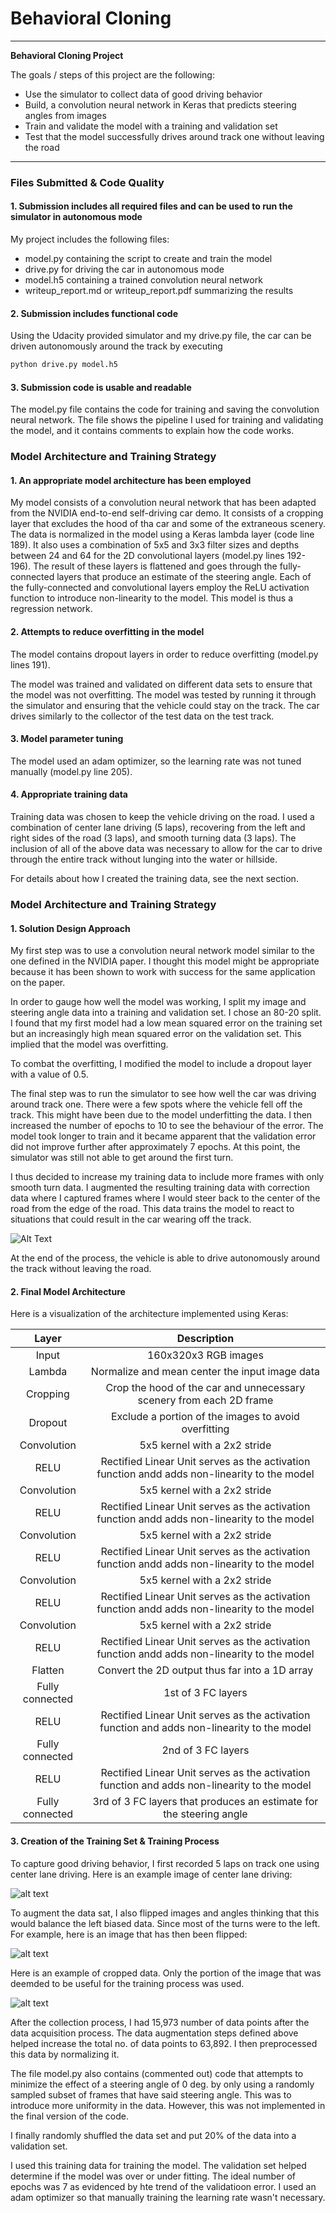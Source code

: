 # **Behavioral Cloning** 
---

**Behavioral Cloning Project**

The goals / steps of this project are the following:
* Use the simulator to collect data of good driving behavior
* Build, a convolution neural network in Keras that predicts steering angles from images
* Train and validate the model with a training and validation set
* Test that the model successfully drives around track one without leaving the road


[//]: # (Image References)

[image1]: ./data/center.jpg "Model Visualization"
[image2]: ./data/flip.jpg "Model Visualization"
[image3]: ./data/crop.jpg "Model Visualization"
[gif1]: ./data/video.gif "Video"

---
### Files Submitted & Code Quality

#### 1. Submission includes all required files and can be used to run the simulator in autonomous mode

My project includes the following files:
* model.py containing the script to create and train the model
* drive.py for driving the car in autonomous mode
* model.h5 containing a trained convolution neural network 
* writeup_report.md or writeup_report.pdf summarizing the results

#### 2. Submission includes functional code
Using the Udacity provided simulator and my drive.py file, the car can be driven autonomously around the track by executing 
```sh
python drive.py model.h5
```

#### 3. Submission code is usable and readable

The model.py file contains the code for training and saving the convolution neural network. The file shows the pipeline I used for training and validating the model, and it contains comments to explain how the code works.

### Model Architecture and Training Strategy

#### 1. An appropriate model architecture has been employed

My model consists of a convolution neural network that has been adapted from the NVIDIA end-to-end self-driving car demo. It consists of a cropping layer that excludes the hood of tha car and some of the extraneous scenery. The data is normalized in the model using a Keras lambda layer (code line 189). It also uses a combination of 5x5 and 3x3 filter sizes and depths between 24 and 64 for the 2D convolutional layers (model.py lines 192-196). The result of these layers is flattened and goes through the fully-connected layers that produce an estimate of the steering angle. Each of the fully-connected and convolutional layers employ the ReLU activation function to introduce non-linearity to the model. This model is thus a regression network. 

#### 2. Attempts to reduce overfitting in the model

The model contains dropout layers in order to reduce overfitting (model.py lines 191). 

The model was trained and validated on different data sets to ensure that the model was not overfitting. The model was tested by running it through the simulator and ensuring that the vehicle could stay on the track. The car drives similarly to the collector of the test data on the test track.

#### 3. Model parameter tuning

The model used an adam optimizer, so the learning rate was not tuned manually (model.py line 205).

#### 4. Appropriate training data

Training data was chosen to keep the vehicle driving on the road. I used a combination of center lane driving (5 laps), recovering from the left and right sides of the road (3 laps), and smooth turning data (3 laps). The inclusion of all of the above data was necessary to allow for the car to drive through the entire track without lunging into the water or hillside.

For details about how I created the training data, see the next section. 

### Model Architecture and Training Strategy

#### 1. Solution Design Approach

My first step was to use a convolution neural network model similar to the one defined in the NVIDIA paper. I thought this model might be appropriate because it has been shown to work with success for the same application on the paper. 

In order to gauge how well the model was working, I split my image and steering angle data into a training and validation set. I chose an 80-20 split. I found that my first model had a low mean squared error on the training set but an increasingly high mean squared error on the validation set. This implied that the model was overfitting. 

To combat the overfitting, I modified the model to include a dropout layer with a value of 0.5.

The final step was to run the simulator to see how well the car was driving around track one. There were a few spots where the vehicle fell off the track. This might have been due to the model underfitting the data. I then increased the number of epochs to 10 to see the behaviour of the error. The model took longer to train and it became apparent that the validation error did not improve further after approximately 7 epochs. At this point, the simulator was still not able to get around the first turn.

I thus decided to increase my training data to include more frames with only smooth turn data. I augmented the resulting training data with correction data where I captured frames where I would steer back to the center of the road from the edge of the road. This data trains the model to react to situations that could result in the car wearing off the track.  

![Alt Text][gif1]

At the end of the process, the vehicle is able to drive autonomously around the track without leaving the road.

#### 2. Final Model Architecture

Here is a visualization of the architecture implemented using Keras:

| Layer         		|     Description	        					| 
|:---------------------:|:---------------------------------------------:| 
| Input         		| 160x320x3 RGB images   							| 
| Lambda         		| Normalize and mean center the input image data   							| 
| Cropping         		| Crop the hood of the car and unnecessary scenery from each 2D frame   	| 
| Dropout         		| Exclude a portion of the images to avoid overfitting				| 
| Convolution      	| 5x5 kernel with a 2x2 stride 	|
| RELU					|		Rectified Linear Unit serves as the activation function andd adds non-linearity to the model										|
| Convolution      	| 5x5 kernel with a 2x2 stride 	|
| RELU					|		Rectified Linear Unit serves as the activation function andd adds non-linearity to the model										|
| Convolution      	| 5x5 kernel with a 2x2 stride 	|
| RELU					|		Rectified Linear Unit serves as the activation function andd adds non-linearity to the model										|
| Convolution      	| 5x5 kernel with a 2x2 stride 	|
| RELU					|		Rectified Linear Unit serves as the activation function andd adds non-linearity to the model										|
| Convolution      	| 5x5 kernel with a 2x2 stride 	|
| RELU					|		Rectified Linear Unit serves as the activation function andd adds non-linearity to the model										|
| Flatten | Convert the 2D output thus far into a 1D array |
| Fully connected		| 1st of 3 FC layers        									|
| RELU					|	Rectified Linear Unit serves as the activation function and adds non-linearity to the model											|
| Fully connected		| 2nd of 3 FC layers        									|
| RELU					|		Rectified Linear Unit serves as the activation function and adds non-linearity to the model										|
| Fully connected		| 3rd of 3 FC layers that produces an estimate for the steering angle	|


#### 3. Creation of the Training Set & Training Process

To capture good driving behavior, I first recorded 5 laps on track one using center lane driving. Here is an example image of center lane driving:

![alt text][image1]

To augment the data sat, I also flipped images and angles thinking that this would balance the left biased data. Since most of the turns were to the left. For example, here is an image that has then been flipped:

![alt text][image2]

Here is an example of cropped data. Only the portion of the image that was deemded to be useful for the training process was used. 

![alt text][image3]

After the collection process, I had 15,973 number of data points after the data acquisition process. The data augmentation steps defined above helped increase the total no. of data points to 63,892. I then preprocessed this data by normalizing it.

The file model.py also contains (commented out) code that attempts to minimize the effect of a steering angle of 0 deg. by only using a randomly sampled subset of frames that have said steering angle. This was to introduce more uniformity in the data. However, this was not implemented in the final version of the code.

I finally randomly shuffled the data set and put 20% of the data into a validation set. 

I used this training data for training the model. The validation set helped determine if the model was over or under fitting. The ideal number of epochs was 7 as evidenced by hte trend of the validatioon error. I used an adam optimizer so that manually training the learning rate wasn't necessary.
